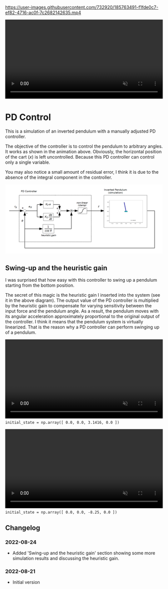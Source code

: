 https://user-images.githubusercontent.com/732920/185763491-f1fde0c7-ef82-4716-ac0f-7c2682142635.mp4

<video src="figs/sample_output.mp4" style="width:100%" loop autoplay muted controls></video>

# PD Control

This is a simulation of an inverted pendulum with a manually adjusted PD controller.

The objective of the controller is to control the pendulum to arbitrary angles.
It works as shown in the animation above.
Obviously, the horizontal position of the cart ($x$) is left uncontrolled. Because this PD controller can control only a single variable.

You may also notice a small amount of residual error, I think it is due to the absence of the integral component in the controller.

![](figs/block_diagram.png)

## Swing-up and the heuristic gain

I was surprised that how easy with this controller to swing up a pendulum starting from the bottom position.

The secret of this magic is the heuristic gain I inserted into the system (see it in the above diagram). The output value of the PD controller is multiplied by the heuristic gain to compensate for varying sensitivity between the input force and the pendulum angle. As a result, the pendulum moves with its angular acceleration approximately proportional to the original output of the controller. I think it means that the pendulum system is virtually linearized. That is the reason why a PD controller can perform swinging up of a pendulum.

<video src="figs/swing_up1.mp4" style="width:100%" loop autoplay muted controls></video>
`initial_state = np.array([ 0.0, 0.0, 3.1416, 0.0 ])`

<video src="figs/swing_up2.mp4" style="width:100%" loop autoplay muted controls></video>
`initial_state = np.array([ 0.0, 0.0, -8.25, 0.0 ])`

## Changelog

### 2022-08-24
- Added 'Swing-up and the heuristic gain' section showing some more simulation results and discussing the heuristic gain.

### 2022-08-21
- Initial version
